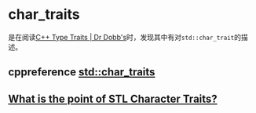 # char_traits

是在阅读[C++ Type Traits | Dr Dobb's](http://www.drdobbs.com/cpp/c-type-traits/184404270)时，发现其中有对`std::char_trait`的描述。

## cppreference [std::char_traits](https://en.cppreference.com/w/cpp/string/char_traits)



## [What is the point of STL Character Traits?](https://stackoverflow.com/questions/5319770/what-is-the-point-of-stl-character-traits)